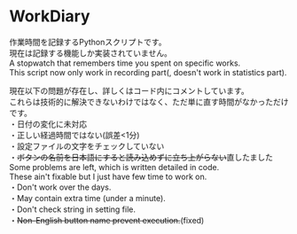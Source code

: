 # WorkDiary
作業時間を記録するPythonスクリプトです。  
現在は記録する機能しか実装されていません。  
A stopwatch that remembers time you spent on specific works.  
This script now only work in recording part(, doesn't work in statistics part).  

現在以下の問題が存在し、詳しくはコード内にコメントしています。  
これらは技術的に解決できないわけではなく、ただ単に直す時間がなかっただけです。  
・日付の変化に未対応  
・正しい経過時間ではない(誤差<1分)  
・設定ファイルの文字をチェックしていない  
・~~ボタンの名前を日本語にすると読み込めずに立ち上がらない~~直したました  
Some problems are left, which is written detailed in code.  
These ain't fixable but I just have few time to work on.  
・Don't work over the days.  
・May contain extra time (under a minute).  
・Don't check string in setting file.  
・~~Non-English button name prevent execution.~~(fixed)  
